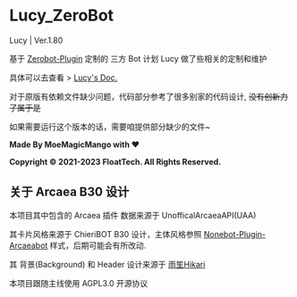 # Lucy_ZeroBot

Lucy |  Ver.1.80

基于 [Zerobot-Plugin](https://github.com/FloatTech/ZeroBot-Plugin) 定制的 三方 Bot 计划 Lucy 做了些相关的定制和维护

具体可以去查看 > [Lucy's Doc.](https://lucy.impart.icu)

对于原版有依赖文件缺少问题，代码部分参考了很多别家的代码设计, ~~没有创新力了属于是~~

如果需要运行这个版本的话，需要咱提供部分缺少的文件~

**Made By MoeMagicMango with ❤**

**Copyright © 2021-2023 FloatTech. All Rights Reserved.**

## 关于 Arcaea B30 设计

本项目其中包含的 Arcaea 插件 数据来源于 UnofficalArcaeaAPI(UAA)

其卡片风格来源于 ChieriBOT B30 设计，主体风格参照 [Nonebot-Plugin-Arcaeabot](https://github.com/SEAFHMC/nonebot-plugin-arcaeabot) 样式，后期可能会有所改动.

其 背景(Background) 和 Header 设计来源于 [雨笙Hikari](https://space.bilibili.com/441390256)

本项目跟随主线使用 AGPL3.0 开源协议


